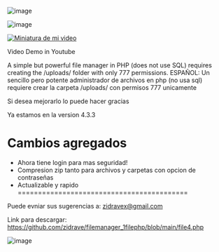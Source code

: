 ![image](https://github.com/user-attachments/assets/1e43e024-08a2-4cff-900c-75ebcb50e2cf)


![image](https://github.com/user-attachments/assets/8ed71c49-a816-4fde-89dd-2350833e270f)






[![Miniatura de mi video](https://i.ytimg.com/vi/wvbwX_QGi48/hqdefault.jpg)](https://www.youtube.com/watch?v=wvbwX_QGi48)

Video Demo in Youtube

A simple but powerful file manager in PHP (does not use SQL) requires creating the /uploads/ folder with only 777 permissions.
ESPAÑOL:
Un sencillo pero potente administrador de archivos en php (no usa sql) requiere crear la carpeta /uploads/ con permisos 777 unicamente

Si desea mejorarlo lo puede hacer gracias

Ya estamos en la version 4.3.3

Cambios agregados
==========================================
+ Ahora tiene login para mas seguridad!
+ Compresion zip tanto para archivos y carpetas con opcion de contraseñas
+ Actualizable y rapido
==========================================

Puede evniar sus sugerencias a: zidravex@gmail.com

Link para descargar:
[https://github.com/zidrave/filemanager_1filephp/blob/main/file4.php ](https://raw.githubusercontent.com/zidrave/filemanager_1filephp/main/file4.php)

![image](https://github.com/user-attachments/assets/443d9e76-a7a6-4548-9370-efad1dd8d717)

